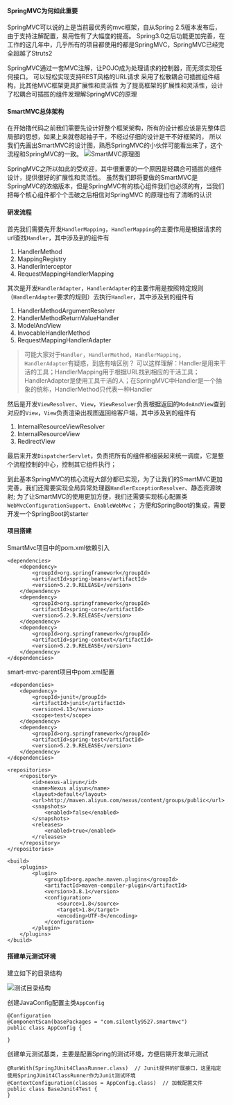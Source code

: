 #### SpringMVC为何如此重要
SpringMVC可以说的上是当前最优秀的mvc框架，自从Spring 2.5版本发布后，由于支持注解配置，易用性有了大幅度的提高。
Spring3.0之后功能更加完善，在工作的这几年中，几乎所有的项目都使用的都是SpringMVC，SpringMVC已经完全超越了Struts2

SpringMVC通过一套MVC注解，让POJO成为处理请求的控制器，而无须实现任何接口。
可以轻松实现支持REST风格的URL请求
采用了松散耦合可插拔组件结构，比其他MVC框架更具扩展性和灵活性
为了提高框架的扩展性和灵活性，设计了松耦合可插拔的组件发理解SpringMVC的原理

#### SmartMVC总体架构
在开始撸代码之前我们需要先设计好整个框架架构，所有的设计都应该是先整体后局部的思想，如果上来就卷起袖子干，不经过仔细的设计是干不好框架的，
所以我们先画出SmartMVC的设计图，熟悉SpringMVC的小伙伴可能看出来了，这个流程和SpringMVC的一致。
![SmartMVC原理图](https://image-static.segmentfault.com/228/772/2287721208-5fbfce05acfeb_articlex)

SpringMVC之所以如此的受欢迎，其中很重要的一个原因是轻耦合可插拔的组件设计，提供很好的扩展性和灵活性。
虽然我们即将要做的SmartMVC是SpringMVC的浓缩版本，但是SpringMVC有的核心组件我们也必须的有，当我们把每个核心组件都个个击破之后相信对SpringMVC
的原理也有了清晰的认识

#### 研发流程
首先我们需要先开发`HandlerMapping`，`HandlerMapping`的主要作用是根据请求的url查找`Handler`，其中涉及到的组件有
1. HandlerMethod
2. MappingRegistry
3. HandlerInterceptor
4. RequestMappingHandlerMapping

其次是开发`HandlerAdapter`，`HandlerAdapter`的主要作用是按照特定规则（`HandlerAdapter`要求的规则）去执行`Handler`，其中涉及到的组件有
1. HandlerMethodArgumentResolver
2. HandlerMethodReturnValueHandler
3. ModelAndView
4. InvocableHandlerMethod
5. RequestMappingHandlerAdapter

> 可能大家对于`Handler`，`HandlerMethod`，`HandlerMapping`，`HandlerAdapter`有疑惑，到底有啥区别？
可以这样理解：Handler是用来干活的工具；HandlerMapping用于根据URL找到相应的干活工具；HandlerAdapter是使用工具干活的人；在SpringMVC中Handler是一个抽象的统称，HandlerMethod只代表一种Handler

然后是开发`ViewResolver`、`View`，`ViewResolver`负责根据返回的`ModeAndView`查到对应的`View`，`View`负责渲染出视图返回给客户端，其中涉及到的组件有
1. InternalResourceViewResolver
2. InternalResourceView
3. RedirectView

最后来开发`DispatcherServlet`，负责把所有的组件都组装起来统一调度，它是整个流程控制的中心，控制其它组件执行；

到此基本SpringMVC的核心流程大部分都已实现，为了让我们的SmartMVC更加完善，我们还需要实现全局异常处理器`HandlerExceptionResolver`、静态资源映射;
为了让SmartMVC的使用更加方便，我们还需要实现核心配置类`WebMvcConfigurationSupport`、`EnableWebMvc`；
方便和SpringBoot的集成，需要开发一个SpringBoot的starter


#### 项目搭建

SmartMvc项目中的pom.xml依赖引入

```
<dependencies>
    <dependency>
        <groupId>org.springframework</groupId>
        <artifactId>spring-beans</artifactId>
        <version>5.2.9.RELEASE</version>
    </dependency>
    <dependency>
        <groupId>org.springframework</groupId>
        <artifactId>spring-core</artifactId>
        <version>5.2.9.RELEASE</version>
    </dependency>
    <dependency>
        <groupId>org.springframework</groupId>
        <artifactId>spring-context</artifactId>
        <version>5.2.9.RELEASE</version>
    </dependency>
</dependencies>
```

smart-mvc-parent项目中pom.xml配置

```
 <dependencies>
    <dependency>
        <groupId>junit</groupId>
        <artifactId>junit</artifactId>
        <version>4.13</version>
        <scope>test</scope>
    </dependency>
    <dependency>
        <groupId>org.springframework</groupId>
        <artifactId>spring-test</artifactId>
        <version>5.2.9.RELEASE</version>
    </dependency>
</dependencies>

<repositories>
    <repository>
        <id>nexus-aliyun</id>
        <name>Nexus aliyun</name>
        <layout>default</layout>
        <url>http://maven.aliyun.com/nexus/content/groups/public</url>
        <snapshots>
            <enabled>false</enabled>
        </snapshots>
        <releases>
            <enabled>true</enabled>
        </releases>
    </repository>
</repositories>

<build>
    <plugins>
        <plugin>
            <groupId>org.apache.maven.plugins</groupId>
            <artifactId>maven-compiler-plugin</artifactId>
            <version>3.8.1</version>
            <configuration>
                <source>1.8</source>
                <target>1.8</target>
                <encoding>UTF-8</encoding>
            </configuration>
        </plugin>
    </plugins>
</build>
```


#### 搭建单元测试环境
建立如下的目录结构

![测试目录结构](https://image-static.segmentfault.com/105/793/1057935185-5fc2523435782_articlex)

创建JavaConfig配置主类`AppConfig`

```
@Configuration
@ComponentScan(basePackages = "com.silently9527.smartmvc")
public class AppConfig {

}
```

创建单元测试基类，主要是配置Spring的测试环境，方便后期开发单元测试

```
@RunWith(SpringJUnit4ClassRunner.class)  // Junit提供的扩展接口，这里指定使用SpringJUnit4ClassRunner作为Junit测试环境
@ContextConfiguration(classes = AppConfig.class)  // 加载配置文件
public class BaseJunit4Test {
}
```

